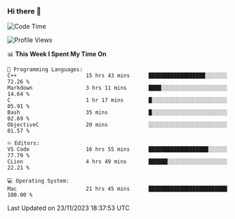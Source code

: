 ### Hi there 👋

<!--START_SECTION:waka-->
![Code Time](http://img.shields.io/badge/Code%20Time-117%20hrs%2029%20mins-blue)

![Profile Views](http://img.shields.io/badge/Profile%20Views-35-blue)

📊 **This Week I Spent My Time On** 

```text
💬 Programming Languages: 
C++                      15 hrs 43 mins      ██████████████████░░░░░░░   72.26 % 
Markdown                 3 hrs 11 mins       ████░░░░░░░░░░░░░░░░░░░░░   14.64 % 
C                        1 hr 17 mins        █░░░░░░░░░░░░░░░░░░░░░░░░   05.91 % 
Bash                     35 mins             █░░░░░░░░░░░░░░░░░░░░░░░░   02.69 % 
ObjectiveC               20 mins             ░░░░░░░░░░░░░░░░░░░░░░░░░   01.57 % 

🔥 Editors: 
VS Code                  16 hrs 55 mins      ███████████████████░░░░░░   77.79 % 
CLion                    4 hrs 49 mins       ██████░░░░░░░░░░░░░░░░░░░   22.21 % 

💻 Operating System: 
Mac                      21 hrs 45 mins      █████████████████████████   100.00 % 
```


 Last Updated on 23/11/2023 18:37:53 UTC
<!--END_SECTION:waka-->

<!--
**JackeyHua-SJTU/JackeyHua-SJTU** is a ✨ _special_ ✨ repository because its `README.md` (this file) appears on your GitHub profile.

Here are some ideas to get you started:

- 🔭 I’m currently working on ...
- 🌱 I’m currently learning ...
- 👯 I’m looking to collaborate on ...
- 🤔 I’m looking for help with ...
- 💬 Ask me about ...
- 📫 How to reach me: ...
- 😄 Pronouns: ...
- ⚡ Fun fact: ...
-->
